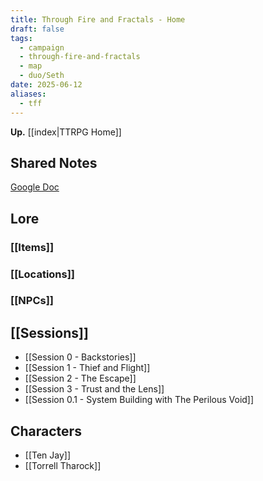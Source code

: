 ```yaml
---
title: Through Fire and Fractals - Home
draft: false
tags:
  - campaign
  - through-fire-and-fractals
  - map
  - duo/Seth
date: 2025-06-12
aliases:
  - tff
---
```

**Up.** [[index|TTRPG Home]]

## Shared Notes

[Google Doc](https://docs.google.com/document/d/1FyOBQ69z2O7GEiXaptWRKJhe3lUw7NTP29UUE7kzh0k)

## Lore

### [[Items]]

### [[Locations]]

### [[NPCs]]

## [[Sessions]]

- [[Session 0 - Backstories]]
- [[Session 1 - Thief and Flight]]
- [[Session 2 - The Escape]]
- [[Session 3 - Trust and the Lens]]
- [[Session 0.1 - System Building with The Perilous Void]]

## Characters

- [[Ten Jay]]
- [[Torrell Tharock]]